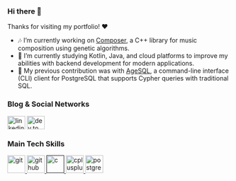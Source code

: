 ### Hi there 👋

Thanks for visiting my portfolio! ❤️ 

- 🎶 I’m currently working on [Composer](https://github.com/carlasanches/composer), a C++ library for music composition using genetic algorithms.
- 🌱 I’m currently studying Kotlin, Java, and cloud platforms to improve my abilities with backend development for modern applications.
- 👯 My previous contribution was with [AgeSQL](https://github.com/AGEDB-INC/AgeSQL), a command-line interface (CLI) client for PostgreSQL that supports Cypher queries with traditional SQL.

### Blog & Social Networks
<p align="left"> 
<a href="https://www.linkedin.com/in/carlasanches/" target="blank"><img align="center" src="https://raw.githubusercontent.com/rahuldkjain/github-profile-readme-generator/master/src/images/icons/Social/linked-in-alt.svg" alt="linkedin" height="30" width="40" /></a>
<a href="https://dev.to/carlasanches" target="blank"><img align="center" src="https://res.cloudinary.com/practicaldev/image/fetch/s--AOunT8g5--/c_limit%2Cf_auto%2Cfl_progressive%2Cq_auto%2Cw_800/https://thepracticaldev.s3.amazonaws.com/i/78hs31fax49uwy6kbxyw.png" alt="dev.to" height="30" width="40" /></a>
</p>

### Main Tech Skills

<p align="left">  
<a href="https://git-scm.com/" target="_blank" rel="noreferrer"> <img src="https://user-images.githubusercontent.com/25181517/192108372-f71d70ac-7ae6-4c0d-8395-51d8870c2ef0.png" alt="git" width="40" height="40"/> </a>
<a href="https://github.com/" target="_blank" rel="noreferrer"> <img src="https://user-images.githubusercontent.com/25181517/192108374-8da61ba1-99ec-41d7-80b8-fb2f7c0a4948.png" alt="github" width="40" height="40"/> </a>
<a href="" target="_blank" rel="noreferrer"> <img src="https://user-images.githubusercontent.com/25181517/192106070-46255bcf-65e6-4c6b-a296-bf8d0d8fb2a7.png" alt="c" width="40" height="40"/> </a>
<a href="https://cplusplus.com/" target="_blank" rel="noreferrer"> <img src="https://user-images.githubusercontent.com/25181517/192106073-90fffafe-3562-4ff9-a37e-c77a2da0ff58.png" alt="cplusplus" width="40" height="40"/> </a>
<a href="https://www.postgresql.org/" target="_blank" rel="noreferrer"> <img src="https://user-images.githubusercontent.com/25181517/117208740-bfb78400-adf5-11eb-97bb-09072b6bedfc.png" alt="postgresql" width="40" height="40"/> </a>
</p>

